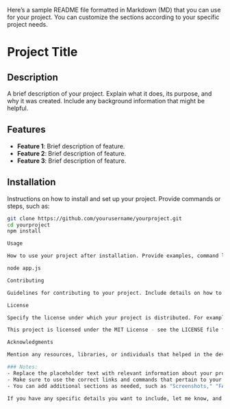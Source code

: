 Here’s a sample README file formatted in Markdown (MD) that you can use for your project. You can customize the sections according to your specific project needs.

# Project Title

## Description
A brief description of your project. Explain what it does, its purpose, and why it was created. Include any background information that might be helpful.

## Features
- **Feature 1**: Brief description of feature.
- **Feature 2**: Brief description of feature.
- **Feature 3**: Brief description of feature.

## Installation
Instructions on how to install and set up your project. Provide commands or steps, such as:

```bash
git clone https://github.com/yourusername/yourproject.git
cd yourproject
npm install

Usage

How to use your project after installation. Provide examples, command line inputs, or code snippets:

node app.js

Contributing

Guidelines for contributing to your project. Include details on how to submit issues or pull requests.

License

Specify the license under which your project is distributed. For example:

This project is licensed under the MIT License - see the LICENSE file for details.

Acknowledgments

Mention any resources, libraries, or individuals that helped in the development of your project.

### Notes:
- Replace the placeholder text with relevant information about your project.
- Make sure to use the correct links and commands that pertain to your project.
- You can add additional sections as needed, such as "Screenshots," "FAQ," or "Changelog."

If you have any specific details you want to include, let me know, and I can help refine it further!

